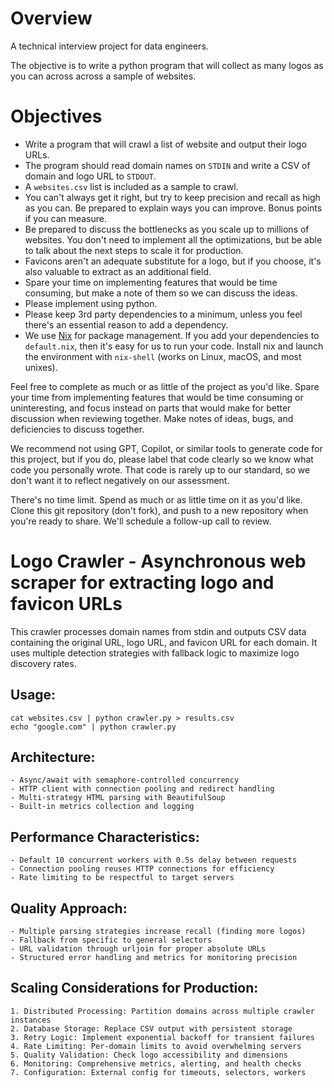 # Overview

A technical interview project for data engineers.

The objective is to write a python program that will collect as many logos as you can across across a sample of websites.


# Objectives

* Write a program that will crawl a list of website and output their logo URLs.
* The program should read domain names on `STDIN` and write a CSV of domain and logo URL to `STDOUT`.
* A `websites.csv` list is included as a sample to crawl.
* You can't always get it right, but try to keep precision and recall as high as you can. Be prepared to explain ways you can improve. Bonus points if you can measure.
* Be prepared to discuss the bottlenecks as you scale up to millions of websites. You don't need to implement all the optimizations, but be able to talk about the next steps to scale it for production.
* Favicons aren't an adequate substitute for a logo, but if you choose, it's also valuable to extract as an additional field.
* Spare your time on implementing features that would be time consuming, but make a note of them so we can discuss the ideas.
* Please implement using python.
* Please keep 3rd party dependencies to a minimum, unless you feel there's an essential reason to add a dependency.
* We use [Nix](https://nixos.org/nix/) for package management. If you add your dependencies to `default.nix`, then it's easy for us to run your code. Install nix and launch the environment with `nix-shell` (works on Linux, macOS, and most unixes).

Feel free to complete as much or as little of the project as you'd like. Spare your time from implementing features that would be time consuming or uninteresting, and focus instead on parts that would make for better discussion when reviewing together. Make notes of ideas, bugs, and deficiencies to discuss together.

We recommend not using GPT, Copilot, or similar tools to generate code for this project, but if you do, please label that code clearly so we know what code you personally wrote. That code is rarely up to our standard, so we don't want it to reflect negatively on our assessment.

There's no time limit. Spend as much or as little time on it as you'd like. Clone this git repository (don't fork), and push to a new repository when you're ready to share. We'll schedule a follow-up call to review.


# Logo Crawler - Asynchronous web scraper for extracting logo and favicon URLs

This crawler processes domain names from stdin and outputs CSV data containing
the original URL, logo URL, and favicon URL for each domain. It uses multiple
detection strategies with fallback logic to maximize logo discovery rates.

## Usage:
    cat websites.csv | python crawler.py > results.csv
    echo "google.com" | python crawler.py

## Architecture:
    - Async/await with semaphore-controlled concurrency
    - HTTP client with connection pooling and redirect handling
    - Multi-strategy HTML parsing with BeautifulSoup
    - Built-in metrics collection and logging

## Performance Characteristics:
    - Default 10 concurrent workers with 0.5s delay between requests
    - Connection pooling reuses HTTP connections for efficiency
    - Rate limiting to be respectful to target servers

## Quality Approach:
    - Multiple parsing strategies increase recall (finding more logos)
    - Fallback from specific to general selectors
    - URL validation through urljoin for proper absolute URLs
    - Structured error handling and metrics for monitoring precision

## Scaling Considerations for Production:
    1. Distributed Processing: Partition domains across multiple crawler instances
    2. Database Storage: Replace CSV output with persistent storage
    3. Retry Logic: Implement exponential backoff for transient failures
    4. Rate Limiting: Per-domain limits to avoid overwhelming servers
    5. Quality Validation: Check logo accessibility and dimensions
    6. Monitoring: Comprehensive metrics, alerting, and health checks
    7. Configuration: External config for timeouts, selectors, workers
